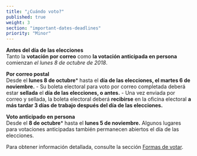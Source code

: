 ```yaml
---
title: "¿Cuándo voto?"
published: true
weight: 3
section: "important-dates-deadlines"
priority: "Minor"
---
```


**Antes del día de las elecciones**  
Tanto la **votación por correo** como **la votación anticipada en persona** comienzan _el lunes 8 de octubre de 2018_.

**Por correo postal**  
Desde el **lunes 8 de octubre**\* hasta el **día de las elecciones, el martes 6 de noviembre.**
	- Su boleta electoral para voto por correo completada deberá estar **sellada** el **día de las elecciones, o antes.**
	- Una vez enviada por correo y sellada, la boleta electoral deberá **recibirse** en la oficina electoral **a más tardar 3 días de trabajo después del día de las elecciones.**

**Voto anticipado en persona**  
Desde el **8 de octubre**\* hasta el **lunes 5 de noviembre.** Algunos lugares para votaciones anticipadas también permanecen abiertos el día de las elecciones.

Para obtener información detallada, consulte la sección [Formas de votar](#section-ways-to-vote).  